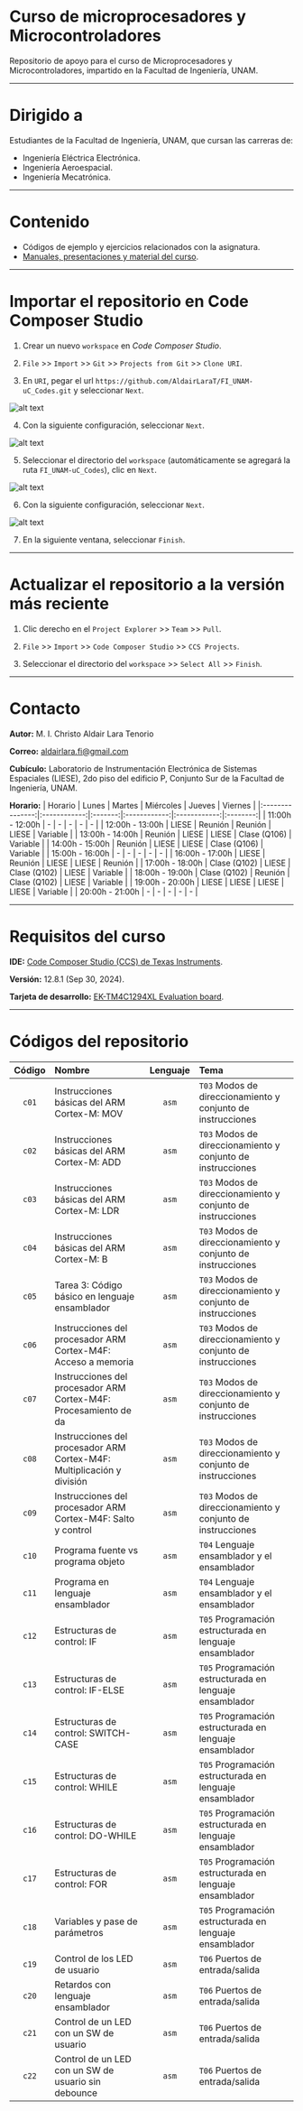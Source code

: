 # Curso de microprocesadores y Microcontroladores
Repositorio de apoyo para el curso de Microprocesadores y Microcontroladores, impartido en la Facultad de Ingeniería, UNAM.

---
# Dirigido a
Estudiantes de la Facultad de Ingeniería, UNAM, que cursan las carreras de:
- Ingeniería Eléctrica Electrónica.
- Ingeniería Aeroespacial.
- Ingeniería Mecatrónica.

---
# Contenido
- Códigos de ejemplo y ejercicios relacionados con la asignatura.
- [Manuales, presentaciones y material del curso](MATERIAL.md).

---
# Importar el repositorio en Code Composer Studio

1. Crear un nuevo `workspace` en *Code Composer Studio*.

2. `File` >> `Import` >> `Git` >> `Projects from Git` >> `Clone URI`.

3. En `URI`, pegar el url `https://github.com/AldairLaraT/FI_UNAM-uC_Codes.git` y seleccionar `Next`.

![alt text](Images/SourceGitRepository.png)

4. Con la siguiente configuración, seleccionar `Next`.

![alt text](Images/BranchSelection.png)

5. Seleccionar el directorio del `workspace` (automáticamente se agregará la ruta `FI_UNAM-uC_Codes`), clic en `Next`.

![alt text](Images/LocalDestination.png)

6. Con la siguiente configuración, seleccionar `Next`.

![alt text](Images/WizardToUseForProjects.png)

7. En la siguiente ventana, seleccionar `Finish`.

---
# Actualizar el repositorio a la versión más reciente
1. Clic derecho en el `Project Explorer` >> `Team` >> `Pull`.

2. `File` >> `Import` >> `Code Composer Studio` >> `CCS Projects`.

3. Seleccionar el directorio del `workspace` >> `Select All` >> `Finish`.

---
# Contacto
**Autor:** M. I. Christo Aldair Lara Tenorio

**Correo:** aldairlara.fi@gmail.com

**Cubículo:** Laboratorio de Instrumentación Electrónica de Sistemas Espaciales (LIESE), 2do piso del edificio P, Conjunto Sur de la Facultad de Ingeniería, UNAM.

**Horario:**
| Horario         |    Lunes     | Martes  |  Miércoles   |    Jueves    | Viernes  |
|:---------------:|:------------:|:-------:|:------------:|:------------:|:--------:|
| 11:00h - 12:00h | -            | -       | -            | -            | -        |
| 12:00h - 13:00h | LIESE        | Reunión | Reunión      | LIESE        | Variable |
| 13:00h - 14:00h | Reunión      | LIESE   | LIESE        | Clase (Q106) | Variable |
| 14:00h - 15:00h | Reunión      | LIESE   | LIESE        | Clase (Q106) | Variable |
| 15:00h - 16:00h | -            | -       | -            | -            | -        |
| 16:00h - 17:00h | LIESE        | Reunión | LIESE        | LIESE        | Reunión  |
| 17:00h - 18:00h | Clase (Q102) | LIESE   | Clase (Q102) | LIESE        | Variable |
| 18:00h - 19:00h | Clase (Q102) | Reunión | Clase (Q102) | LIESE        | Variable |
| 19:00h - 20:00h | LIESE        | LIESE   | LIESE        | LIESE        | Variable |
| 20:00h - 21:00h | -            | -       | -            | -            | -        |

---
# Requisitos del curso
**IDE:** [Code Composer Studio (CCS) de Texas Instruments](https://www.ti.com/tool/download/CCSTUDIO/12.8.1).

**Versión:** 12.8.1 (Sep 30, 2024).

**Tarjeta de desarrollo:** [EK-TM4C1294XL Evaluation board](https://www.ti.com/tool/EK-TM4C1294XL).

---
# Códigos del repositorio
| Código | Nombre                                                                   | Lenguaje | Tema                                                           |
|:------:|:-------------------------------------------------------------------------|:--------:|:---------------------------------------------------------------|
| `c01`  | Instrucciones básicas del ARM Cortex-M: MOV                              | `asm`    | `T03` Modos de direccionamiento y conjunto de instrucciones    |
| `c02`  | Instrucciones básicas del ARM Cortex-M: ADD                              | `asm`    | `T03` Modos de direccionamiento y conjunto de instrucciones    |
| `c03`  | Instrucciones básicas del ARM Cortex-M: LDR                              | `asm`    | `T03` Modos de direccionamiento y conjunto de instrucciones    |
| `c04`  | Instrucciones básicas del ARM Cortex-M: B                                | `asm`    | `T03` Modos de direccionamiento y conjunto de instrucciones    |
| `c05`  | Tarea 3: Código básico en lenguaje ensamblador                           | `asm`    | `T03` Modos de direccionamiento y conjunto de instrucciones    |
| `c06`  | Instrucciones del procesador ARM Cortex-M4F: Acceso a memoria            | `asm`    | `T03` Modos de direccionamiento y conjunto de instrucciones    |
| `c07`  | Instrucciones del procesador ARM Cortex-M4F: Procesamiento de da         | `asm`    | `T03` Modos de direccionamiento y conjunto de instrucciones    |
| `c08`  | Instrucciones del procesador ARM Cortex-M4F: Multiplicación y división   | `asm`    | `T03` Modos de direccionamiento y conjunto de instrucciones    |
| `c09`  | Instrucciones del procesador ARM Cortex-M4F: Salto y control             | `asm`    | `T03` Modos de direccionamiento y conjunto de instrucciones    |
| `c10`  | Programa fuente vs programa objeto                                       | `asm`    | `T04` Lenguaje ensamblador y el ensamblador                    |
| `c11`  | Programa en lenguaje ensamblador                                         | `asm`    | `T04` Lenguaje ensamblador y el ensamblador                    |
| `c12`  | Estructuras de control: IF                                               | `asm`    | `T05` Programación estructurada en lenguaje ensamblador        |
| `c13`  | Estructuras de control: IF-ELSE                                          | `asm`    | `T05` Programación estructurada en lenguaje ensamblador        |
| `c14`  | Estructuras de control: SWITCH-CASE                                      | `asm`    | `T05` Programación estructurada en lenguaje ensamblador        |
| `c15`  | Estructuras de control: WHILE                                            | `asm`    | `T05` Programación estructurada en lenguaje ensamblador        |
| `c16`  | Estructuras de control: DO-WHILE                                         | `asm`    | `T05` Programación estructurada en lenguaje ensamblador        |
| `c17`  | Estructuras de control: FOR                                              | `asm`    | `T05` Programación estructurada en lenguaje ensamblador        |
| `c18`  | Variables y pase de parámetros                                           | `asm`    | `T05` Programación estructurada en lenguaje ensamblador        |
| `c19`  | Control de los LED de usuario                                            | `asm`    | `T06` Puertos de entrada/salida                                |
| `c20`  | Retardos con lenguaje ensamblador                                        | `asm`    | `T06` Puertos de entrada/salida                                |
| `c21`  | Control de un LED con un SW de usuario                                   | `asm`    | `T06` Puertos de entrada/salida                                |
| `c22`  | Control de un LED con un SW de usuario sin debounce                      | `asm`    | `T06` Puertos de entrada/salida                                |
